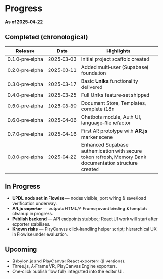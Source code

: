 # Progress

**As of 2025‑04‑22**

## Completed (chronological)

| Release         | Date       | Highlights                                                                                              |
| --------------- | ---------- | ------------------------------------------------------------------------------------------------------- |
| 0.1.0‑pre‑alpha | 2025‑03‑03 | Initial project scaffold created                                                                        |
| 0.2.0‑pre‑alpha | 2025‑03‑11 | Added multi‑user (Supabase) foundation                                                                  |
| 0.3.0‑pre‑alpha | 2025‑03‑17 | Basic **Uniks** functionality delivered                                                                 |
| 0.4.0‑pre‑alpha | 2025‑03‑25 | Full Uniks feature‑set shipped                                                                          |
| 0.5.0‑pre‑alpha | 2025‑03‑30 | Document Store, Templates, complete i18n                                                                |
| 0.6.0‑pre‑alpha | 2025‑04‑06 | Chatbots module, Auth UI, language‑file refactor                                                        |
| 0.7.0‑pre‑alpha | 2025‑04‑16 | First AR prototype with **AR.js** marker scene                                                          |
| 0.8.0‑pre‑alpha | 2025‑04‑22 | Enhanced Supabase authentication with secure token refresh, Memory Bank documentation structure created |

## In Progress

-   **UPDL node set in Flowise** — nodes visible; port wiring & save/load verification underway.
-   **AR.js exporter** — outputs HTML/A‑Frame; event binding & template cleanup in progress.
-   **Publish backend** — API endpoints stubbed; React UI work will start after exporter stabilises.
-   **Known risks** — PlayCanvas click‑handling helper script; hierarchical UX in Flowise under evaluation.

## Upcoming

-   Babylon.js and PlayCanvas React exporters (β versions).
-   Three.js, A‑Frame VR, PlayCanvas Engine exporters.
-   One‑click publish flow fully integrated into the editor UI.
